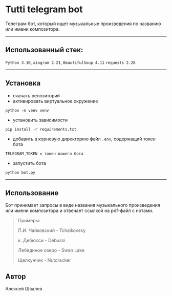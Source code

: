 Tutti telegram bot
=====
Телеграм бот, который ищет музыкальные произведения по названию или 
имени композитора.
_____

Использованный стек:
-----
`Python 3.10`, `aiogram 2.21`, `BeautifulSoup 4.11` `requests 2.28`
_____
Установка
-----
- скачать репозиторий
- активировать виртуальное окружение
```commandline
python -m venv venv
```
- установить зависимости
```commandline
pip install -r requirements.txt
```
- добавить в корневую директорию файл `.env`, содержащий токен бота
```
TELEGRAM_TOKEN = токен вашего бота
```
- запустить бота 
```commandline
python bot.py
```
_____
Использование
-----
Бот принимает запросы в виде названия музыкального произведения или 
имени композитора и отвечает ссылкой на pdf-файл с нотами.

>Примеры:
> 
>П.И. Чайковский - Tchaikovsky
> 
>к. Дебюсси - Debussi
> 
>Лебединое озеро - Swan Lake
> 
>Щелкунчик - Nutcracker

Автор
-----
Алексей Швалев

